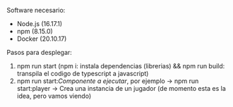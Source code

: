 Software necesario:

- Node.js (16.17.1)
- npm (8.15.0)
- Docker (20.10.17)

Pasos para desplegar:

1. npm run start (npm i: instala dependencias (librerias) && npm run build: transpila el codigo de typescript a javascript)
2. npm run start:*Componente a ejecutar*, por ejemplo -> npm run start:player -> Crea una instancia de un jugador (de momento esta es la idea, pero vamos viendo)
